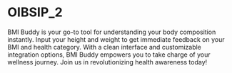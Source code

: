 # OIBSIP_2
BMI Buddy is your go-to tool for understanding your body composition instantly. Input your height and weight to get immediate feedback on your BMI and health category. With a clean interface and customizable integration options, BMI Buddy empowers you to take charge of your wellness journey. Join us in revolutionizing health awareness today!
